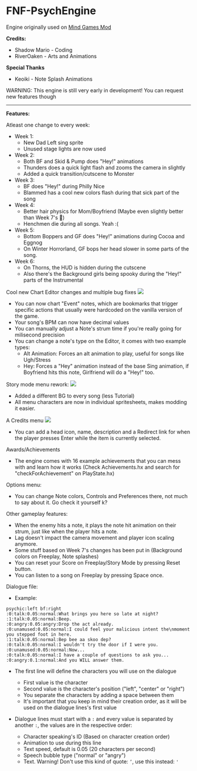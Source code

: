 # FNF-PsychEngine
Engine originally used on [Mind Games Mod](https://gamebanana.com/mods/301107)

**Credits:**
* Shadow Mario - Coding
* RiverOaken - Arts and Animations

**Special Thanks**
* Keoiki - Note Splash Animations

WARNING: This engine is still very early in development! You can request new features though
_____________________________________

**Features:**

Atleast one change to every week:
* Week 1:
  * New Dad Left sing sprite 
  * Unused stage lights are now used
* Week 2:
  * Both BF and Skid & Pump does "Hey!" animations
  * Thunders does a quick light flash and zooms the camera in slightly
  * Added a quick transition/cutscene to Monster
* Week 3:
  * BF does "Hey!" during Philly Nice
  * Blammed has a cool new colors flash during that sick part of the song
* Week 4:
  * Better hair physics for Mom/Boyfriend (Maybe even slightly better than Week 7's :eyes:)
  * Henchmen die during all songs. Yeah :(
* Week 5:
  * Bottom Boppers and GF does "Hey!" animations during Cocoa and Eggnog
  * On Winter Horrorland, GF bops her head slower in some parts of the song.
* Week 6:
  * On Thorns, the HUD is hidden during the cutscene
  * Also there's the Background girls being spooky during the "Hey!" parts of the Instrumental

Cool new Chart Editor changes and multiple bug fixes
![](https://i.imgur.com/h6Ja7eT.png)
* You can now chart "Event" notes, which are bookmarks that trigger specific actions that usually were hardcoded on the vanilla version of the game.
* Your song's BPM can now have decimal values
* You can manually adjust a Note's strum time if you're really going for milisecond precision
* You can change a note's type on the Editor, it comes with two example types:
  * Alt Animation: Forces an alt animation to play, useful for songs like Ugh/Stress
  * Hey: Forces a "Hey" animation instead of the base Sing animation, if Boyfriend hits this note, Girlfriend will do a "Hey!" too.

Story mode menu rework:
![](https://i.imgur.com/UB2EKpV.png)
* Added a different BG to every song (less Tutorial)
* All menu characters are now in individual spritesheets, makes modding it easier.

A Credits menu
![](https://i.imgur.com/NdIQt3d.png)
* You can add a head icon, name, description and a Redirect link for when the player presses Enter while the item is currently selected.

Awards/Achievements
* The engine comes with 16 example achievements that you can mess with and learn how it works (Check Achievements.hx and search for "checkForAchievement" on PlayState.hx)

Options menu:
* You can change Note colors, Controls and Preferences there, not much to say about it. Go check it yourself k?

Other gameplay features:
* When the enemy hits a note, it plays the note hit animation on their strum, just like when the player hits a note.
* Lag doesn't impact the camera movement and player icon scaling anymore.
* Some stuff based on Week 7's changes has been put in (Background colors on Freeplay, Note splashes)
* You can reset your Score on Freeplay/Story Mode by pressing Reset button.
* You can listen to a song on Freeplay by pressing Space once.

Dialogue file:
* Example:
```
psychic:left bf:right
:0:talk:0.05:normal:What brings you here so late at night?
:1:talk:0.05:normal:Beep.
:0:angry:0.05:angry:Drop the act already.
:0:unamused:0.05:normal:I could feel your malicious intent the\nmoment you stepped foot in here.
:1:talk:0.05:normal:Bep bee aa skoo dep?
:0:talk:0.05:normal:I wouldn't try the door if I were you.
:0:unamused:0.05:normal:Now...
:0:talk:0.05:normal:I have a couple of questions to ask you...
:0:angry:0.1:normal:And you WILL answer them.
```

* The first line will define the characters you will use on the dialogue
  * First value is the character
  * Second value is the character's position ("left", "center" or "right")
  * You separate the characters by adding a space between them
  * It's important that you keep in mind their creation order, as it will be used on the dialogue lines's first value

* Dialogue lines must start with a `:` and every value is separated by another `:`, the values are in the respective order:
  * Character speaking's ID (Based on character creation order)
  * Animation to use during this line
  * Text speed, default is 0.05 (20 characters per second)
  * Speech bubble type ("normal" or "angry")
  * Text. Warning! Don't use this kind of quote: `’`, use this instead: `'`
